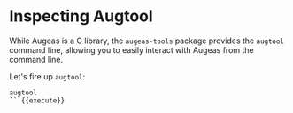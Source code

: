 # Inspecting Augtool

While Augeas is a C library, the `augeas-tools` package provides the `augtool`
command line, allowing you to easily interact with Augeas from the command
line.

Let's fire up `augtool`:

```
augtool
```{{execute}}

